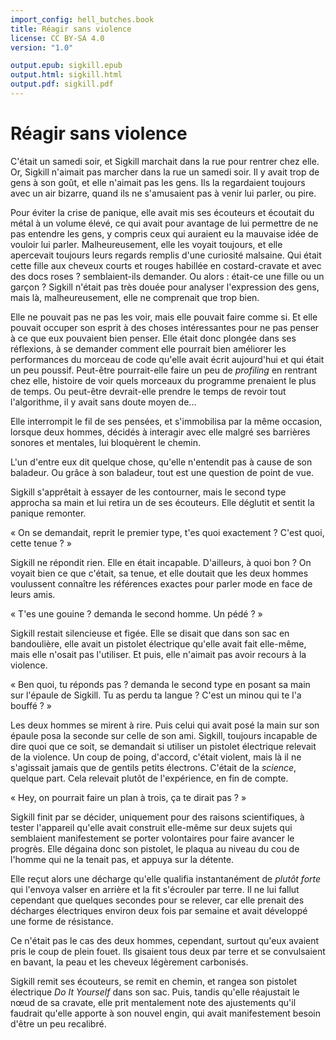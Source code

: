```yaml
---
import_config: hell_butches.book
title: Réagir sans violence
license: CC BY-SA 4.0
version: "1.0"

output.epub: sigkill.epub
output.html: sigkill.html
output.pdf: sigkill.pdf
---
```


Réagir sans violence 
====================

C'était un samedi soir, et Sigkill marchait dans la rue pour rentrer
chez elle. Or, Sigkill n'aimait pas marcher dans la rue un samedi
soir. Il y avait trop de gens à son goût, et elle n'aimait pas les
gens. Ils la regardaient toujours avec un air bizarre, quand ils ne
s'amusaient pas à venir lui parler, ou pire.

Pour éviter la crise de panique, elle avait mis ses écouteurs et
écoutait du métal à un volume élevé, ce qui avait pour avantage de lui
permettre de ne pas entendre les gens, y compris ceux qui auraient eu
la mauvaise idée de vouloir lui parler. Malheureusement, elle les
voyait toujours, et elle apercevait toujours leurs regards remplis
d'une curiosité malsaine. Qui était cette fille aux cheveux courts et
rouges habillée en costard-cravate et avec des docs roses ?
semblaient-ils demander. Ou alors : était-ce une fille ou un garçon ?
Sigkill n'était pas très douée pour analyser l'expression des gens,
mais là, malheureusement, elle ne comprenait que trop bien.

Elle ne pouvait pas ne pas les voir, mais elle pouvait faire comme
si. Et elle pouvait occuper son esprit à des choses intéressantes pour
ne pas penser à ce que eux pouvaient bien penser. Elle était donc
plongée dans ses réflexions, à se demander comment elle pourrait bien
améliorer les performances du morceau de code qu'elle avait écrit
aujourd'hui et qui était un peu poussif. Peut-être pourrait-elle faire
un peu de *profiling* en rentrant chez elle, histoire de voir
quels morceaux du programme prenaient le plus de temps. Ou peut-être
devrait-elle prendre le temps de revoir tout l'algorithme, il y avait
sans doute moyen de...

Elle interrompit le fil de ses pensées, et s'immobilisa par la même
occasion, lorsque deux hommes, décidés à interagir avec elle malgré
ses barrières sonores et mentales, lui bloquèrent le chemin.

L'un d'entre eux dit quelque chose, qu'elle n'entendit pas à cause de
son baladeur. Ou grâce à son baladeur, tout est une question de point
de vue. 

Sigkill s'apprêtait à essayer de les contourner, mais le second type
approcha sa main et lui retira un de ses écouteurs. Elle déglutit et
sentit la panique remonter. 

« On se demandait, reprit le premier type, t'es quoi exactement ? C'est quoi, cette tenue ? »

Sigkill ne répondit rien. Elle en était incapable. D'ailleurs, à quoi
bon ? On voyait bien ce que c'était, sa tenue, et elle doutait que les
deux hommes voulussent connaître les références exactes pour parler
mode en face de leurs amis. 

« T'es une gouine ? demanda le second homme. Un pédé ? »

Sigkill restait silencieuse et figée. Elle se disait que dans son sac
en bandoulière, elle avait un pistolet électrique qu'elle avait fait
elle-même, mais elle n'osait pas l'utiliser. Et puis, elle n'aimait
pas avoir recours à la violence.

« Ben quoi, tu réponds pas ? demanda le second type en posant sa
  main sur l'épaule de Sigkill. Tu as perdu ta langue ? C'est un minou
  qui te l'a bouffé ? »

Les deux hommes se mirent à rire. Puis celui qui avait posé la main
sur son épaule posa la seconde sur celle de son ami. Sigkill, toujours
incapable de dire quoi que ce soit, se demandait si utiliser un
pistolet électrique relevait de la violence. Un coup de poing,
d'accord, c'était violent, mais là il ne s'agissait jamais que de
gentils petits électrons. C'était de la *science*, quelque
part. Cela relevait plutôt de l'expérience, en fin de compte.

« Hey, on pourrait faire un plan à trois, ça te dirait pas ? »

Sigkill finit par se décider, uniquement pour des raisons
scientifiques, à tester l'appareil qu'elle avait construit elle-même
sur deux sujets qui semblaient manifestement se porter volontaires
pour faire avancer le progrès. Elle dégaina donc son pistolet, le
plaqua au niveau du cou de l'homme qui ne la tenait pas, et appuya sur
la détente.

Elle reçut alors une décharge qu'elle qualifia instantanément de
*plutôt forte* qui l'envoya valser en arrière et la fit
s'écrouler par terre. Il ne lui fallut cependant que quelques secondes
pour se relever, car elle prenait des décharges électriques 
environ deux fois par semaine et avait développé une forme de
résistance.

Ce n'était pas le cas des deux hommes, cependant, surtout qu'eux
avaient pris le coup de plein fouet. Ils gisaient tous deux par terre
et se convulsaient en bavant, la peau et les cheveux légèrement
carbonisés.

Sigkill remit ses écouteurs, se remit en chemin, et rangea son
pistolet électrique *Do  It Yourself* dans son sac. Puis, tandis
qu'elle réajustait le nœud de sa cravate, elle prit mentalement
note des ajustements qu'il faudrait qu'elle apporte à son nouvel
engin, qui avait manifestement besoin d'être un peu recalibré.

